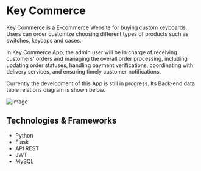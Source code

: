 # Key Commerce

Key Commerce is a E-commerce Website for buying custom keyboards. Users can order customize choosing different types of products such as switches, keycaps and cases.

In Key Commerce App, the admin user will be in charge of receiving customers' orders and managing the overall order processing, including updating order statuses, handling payment verifications, coordinating with delivery services, and ensuring timely customer notifications.

Currently the development of this App is still in progress. Its Back-end data table relations diagram is shown below.

![image](https://github.com/user-attachments/assets/ee7f9229-3761-4653-853b-93bf04f382a5)

## Technologies & Frameworks
- Python
- Flask
- API REST
- JWT
- MySQL

